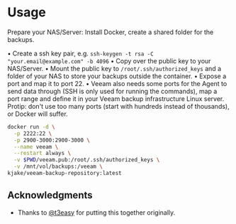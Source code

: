 # Usage
Prepare your NAS/Server: Install Docker, create a shared folder for the backups.

• Create a ssh key pair, e.g. `ssh-keygen -t rsa -C "your.email@example.com" -b 4096`
• Copy over the public key to your NAS/Server.
• Mount the public key to `/root/.ssh/authorized_keys` and a folder of your NAS to store your backups outside the container.
• Expose a port and map it to port 22.
• Veeam also needs some ports for the Agent to send data through (SSH is only used for running the commands), map a port range and define it in your Veeam
  backup infrastructure Linux server.  Protip: don't use too many ports (start with hundreds instead of thousands), or Docker will suffer.

```bash
docker run -d \
  -p 2222:22 \
  -p 2900-3000:2900-3000 \
  --name veeam \
  --restart always \
  -v $PWD/veeam.pub:/root/.ssh/authorized_keys \
  -v /mnt/vol/backups:/veeam \
kjake/veeam-backup-repository:latest
```

## Acknowledgments

- Thanks to [@t3easy](https://hub.docker.com/r/t3easy/veeam-backup-repository) for putting this together originally. 
